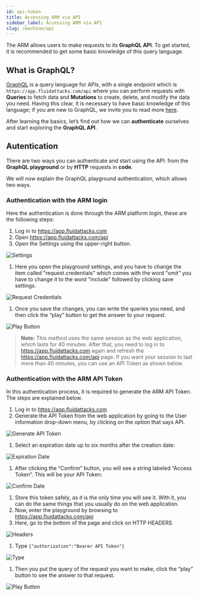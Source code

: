 ```yaml
---
id: api-token
title: Accessing ARM via API
sidebar_label: Accessing ARM via API
slug: /machine/api
---
```


The ARM allows users to make
requests to its **GraphQL API**.
To get started,
it is recommended to get some
basic knowledge of this query language.

## What is GraphQL?

[GraphQL](https://graphql.org/) is a
query language for APIs,
with a single endpoint which
is `https://app.fluidattacks.com/api`
where you can perform requests with
**Queries** to fetch data and
**Mutations** to create,
delete,
and modify the data you need.
Having this clear,
it is necessary to have basic
knowledge of this language;
if you are new to GraphQL,
we invite you to read more
[here](/machine/api/basics-api).

After learning the basics,
let’s find out how we can **authenticate**
ourselves and start exploring the **GraphQL API**.

## Autentication

There are two ways you can authenticate
and start using the API:
from the **GraphQL playground**
or by **HTTP** requests in **code**.

We will now explain the GraphQL
playground authentication,
which allows two ways.

### Authentication with the ARM login

Here the authentication is done
through the ARM platform login,
these are the following steps:

1. Log in to https://app.fluidattacks.com
1. Open https://app.fluidattacks.com/api
1. Open the Settings using the upper-right button.

  ![Settings](https://res.cloudinary.com/fluid-attacks/image/upload/v1661897870/docs/api/api-token/armlogin_settings.png)

1. Here you open the
  playground settings,
  and you have to change the
  item called "request.credentials"
  which comes with the word "omit"
  you have to change it to the word
  "include" followed by
  clicking save settings.

  ![Request Credentials](https://res.cloudinary.com/fluid-attacks/image/upload/v1661898294/docs/api/api-token/armlogin_requestcredentials.png)

1. Once you save the changes,
  you can write the queries you need,
  and then click the “play” button
  to get the answer to your request.

  ![Play Button](https://res.cloudinary.com/fluid-attacks/image/upload/v1661898294/docs/api/api-token/token_play_button.png)

> **Note:** This method uses the same session
> as the web application,
> which lasts for 40 minutes.
> After that,
> you need to log in to https://app.fluidattacks.com again and
> refresh the https://app.fluidattacks.com/api page.
> If you want your session to last more than 40 minutes,
> you can use an API Token as shown below.

### Authentication with the ARM API Token

In this authentication process,
it is required to generate
the ARM API Token.
The steps are explained below.

1. Log in to https://app.fluidattacks.com
1. Generate the API Token from
  the web application by going
  to the User information drop-down menu,
  by clicking on the option that says API.

  ![Generate API Token](https://res.cloudinary.com/fluid-attacks/image/upload/v1661898294/docs/api/api-token/token_api.png)

1. Select an expiration date
  up to six months after the creation date:

  ![Expiration Date](https://res.cloudinary.com/fluid-attacks/image/upload/v1661898294/docs/api/api-token/token_expiration.png)

1. After clicking the “Confirm” button,
  you will see a string labeled “Access Token”.
  This will be your API Token:

  ![Confirm Date](https://res.cloudinary.com/fluid-attacks/image/upload/v1661898294/docs/api/api-token/token_confirm.png)

1. Store this token safely,
  as it is the only time
  you will see it.
  With it,
  you can do the same things
  that you usually do on the
  web application.
1. Now,
  enter the playground by browsing
  to https://app.fluidattacks.com/api
1. Here,
  go to the bottom of the page
  and click on HTTP HEADERS

  ![Headers](https://res.cloudinary.com/fluid-attacks/image/upload/v1661898294/docs/api/api-token/token_http_header.png)

1. Type `{"authorization":"Bearer API Token"}`

  ![Type](https://res.cloudinary.com/fluid-attacks/image/upload/v1661898294/docs/api/api-token/token_type.png)

1. Then you put the query of
  the request you want to make,
  click the “play” button to see
  the answer to that request.

  ![Play Button](https://res.cloudinary.com/fluid-attacks/image/upload/v1661898294/docs/api/api-token/token_play_button.png)
